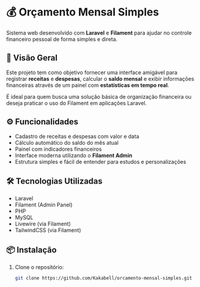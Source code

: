 # 💰 Orçamento Mensal Simples

Sistema web desenvolvido com **Laravel** e **Filament** para ajudar no controle financeiro pessoal de forma simples e direta.

## 📌 Visão Geral

Este projeto tem como objetivo fornecer uma interface amigável para registrar **receitas** e **despesas**, calcular o **saldo mensal** e exibir informações financeiras através de um painel com **estatísticas em tempo real**.

É ideal para quem busca uma solução básica de organização financeira ou deseja praticar o uso do Filament em aplicações Laravel.

## ⚙️ Funcionalidades

- Cadastro de receitas e despesas com valor e data
- Cálculo automático do saldo do mês atual
- Painel com indicadores financeiros
- Interface moderna utilizando o **Filament Admin**
- Estrutura simples e fácil de entender para estudos e personalizações

## 🛠️ Tecnologias Utilizadas

- Laravel
- Filament (Admin Panel)
- PHP
- MySQL
- Livewire (via Filament)
- TailwindCSS (via Filament)

## 📦 Instalação

1. Clone o repositório:
   ```bash
   git clone https://github.com/Kakabell/orcamento-mensal-simples.git
